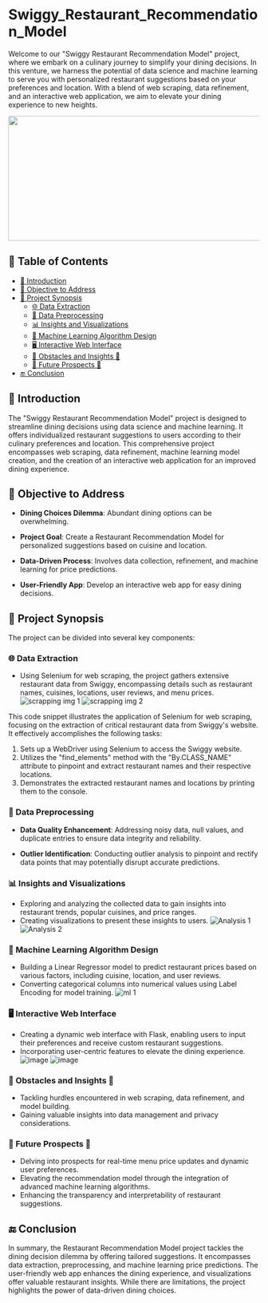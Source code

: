# Swiggy_Restaurant_Recommendation_Model

Welcome to our "Swiggy Restaurant Recommendation Model" project, where we embark on a culinary journey to simplify your dining decisions. In this venture, we harness the potential of data science and machine learning to serve you with personalized restaurant suggestions based on your preferences and location. With a blend of web scraping, data refinement, and an interactive web application, we aim to elevate your dining experience to new heights.

<img src="https://miro.medium.com/v2/resize:fit:1400/1*Qw11nbTP2pBb08x-H2WDSA.png" width="1000" height="250" align="center">

## 📑 Table of Contents

- [🌟 Introduction](#introduction)
- [🧭 Objective to Address](#objective-to-address)
- [📑 Project Synopsis](#project-synopsis)
   - [🌐 Data Extraction](#data-extracrion)
   - [🧼 Data Preprocessing](#data-preprocessing)
   - [📊 Insights and Visualizations](#insights-and-visualizations)
   - [🤖 Machine Learning Algorithm Design](#machine-learning-algorithm-design)
   - [🖥️ Interactive Web Interface](#interactive-web-interface)
   - [🌟 Obstacles and Insights 🌠](#obstacles-and-insights)
   - [🔮 Future Prospects 🌠](#future-prospects)
- [🔚 Conclusion](#conclusion)

## 🌟 Introduction 

The "Swiggy Restaurant Recommendation Model" project is designed to streamline dining decisions using data science and machine learning. It offers individualized restaurant suggestions to users according to their culinary preferences and location. This comprehensive project encompasses web scraping, data refinement, machine learning model creation, and the creation of an interactive web application for an improved dining experience.

## 🧭 Objective to Address

- **Dining Choices Dilemma**: Abundant dining options can be overwhelming.

- **Project Goal**: Create a Restaurant Recommendation Model for personalized suggestions based on cuisine and location.

- **Data-Driven Process**: Involves data collection, refinement, and machine learning for price predictions.

- **User-Friendly App**: Develop an interactive web app for easy dining decisions.


## 📑 Project Synopsis

The project can be divided into several key components:

### 🌐 Data Extraction

- Using Selenium for web scraping, the project gathers extensive restaurant data from Swiggy, encompassing details such as restaurant names, cuisines, locations, user reviews, and menu prices.
![scrapping img 1](https://github.com/Sourabh1129/Swiggy_Recommendation_Model/assets/137646963/f21e1ff6-2c5e-47a1-9ba0-06aa9ef8c9ae)
![scrapping img 2](https://github.com/Sourabh1129/Swiggy_Recommendation_Model/assets/137646963/a5934bb8-7108-40bf-8515-57421789c8f7)

This code snippet illustrates the application of Selenium for web scraping, focusing on the extraction of critical restaurant data from Swiggy's website. It effectively accomplishes the following tasks:
1. Sets up a WebDriver using Selenium to access the Swiggy website.
2. Utilizes the "find_elements" method with the "By.CLASS_NAME" attribute to pinpoint and extract restaurant names and their respective locations.
3. Demonstrates the extracted restaurant names and locations by printing them to the console.

### 🧼 Data Preprocessing

- **Data Quality Enhancement**: Addressing noisy data, null values, and duplicate entries to ensure data integrity and reliability.

- **Outlier Identification**: Conducting outlier analysis to pinpoint and rectify data points that may potentially disrupt accurate predictions.

### 📊 Insights and Visualizations

- Exploring and analyzing the collected data to gain insights into restaurant trends, popular cuisines, and price ranges.
- Creating visualizations to present these insights to users.
![Analysis 1](https://github.com/Sourabh1129/Swiggy_Recommendation_Model/assets/137646963/127e1f5d-a97c-4ee1-8b74-35ea2a1da8c3)
![Analysis 2](https://github.com/Sourabh1129/Swiggy_Recommendation_Model/assets/137646963/6a8931a5-9a4b-4833-9a5b-e70f15580fbd)

### 🤖 Machine Learning Algorithm Design
- Building a Linear Regressor model to predict restaurant prices based on various factors, including cuisine, location, and user reviews.
- Converting categorical columns into numerical values using Label Encoding for model training.
![ml 1](https://github.com/Sourabh1129/Swiggy_Recommendation_Model/assets/137646963/7de75eb3-a28e-4f24-9c0f-bb94512e0284)

### 🖥️ Interactive Web Interface

- Creating a dynamic web interface with Flask, enabling users to input their preferences and receive custom restaurant suggestions.
- Incorporating user-centric features to elevate the dining experience.
![image](https://github.com/Sourabh1129/Swiggy_Recommendation_Model/assets/137646963/d2ee89b1-0a41-454a-ba4f-7651a1097bca)
![image](https://github.com/Sourabh1129/Swiggy_Recommendation_Model/assets/137646963/b8f066df-68cd-4c18-ae0f-1b58bad33775)


### 🌟 Obstacles and Insights 🌠

- Tackling hurdles encountered in web scraping, data refinement, and model building.
- Gaining valuable insights into data management and privacy considerations.


### 🔮 Future Prospects 🌠

- Delving into prospects for real-time menu price updates and dynamic user preferences.
- Elevating the recommendation model through the integration of advanced machine learning 
  algorithms.
- Enhancing the transparency and interpretability of restaurant suggestions.

## 🔚 Conclusion

In summary, the Restaurant Recommendation Model project tackles the dining decision dilemma by offering tailored suggestions. It encompasses data extraction, preprocessing, and machine learning price predictions. The user-friendly web app enhances the dining experience, and visualizations offer valuable restaurant insights. While there are limitations, the project highlights the power of data-driven dining choices.

